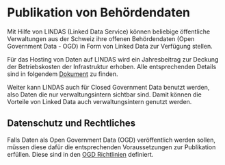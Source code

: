 # Publikation von Behördendaten

Mit Hilfe von LINDAS (Linked Data Service) können beliebige öffentliche Verwaltungen aus der Schweiz ihre offenen Behördendaten (Open Government Data - OGD) in Form von Linked Data zur Verfügung stellen.

Für das Hosting von Daten auf LINDAS wird ein Jahresbeitrag zur Deckung der Betriebskosten der Infrastruktur erhoben. Alle entsprechenden Details sind in folgendem [Dokument](https://www.bar.admin.ch/dam/bar/de/dokumente/diverses/lindas_dienstleistung.pdf.download.pdf/LINDAS_Dienstleistung_de.pdf) zu finden.

Weiter kann LINDAS auch für Closed Government Data benutzt werden, also Daten die nur verwaltungsintern sichtbar sind. Damit können die Vorteile von Linked Data auch verwaltungsintern genutzt werden.

## Datenschutz und Rechtliches

Falls Daten als Open Government Data (OGD) veröffentlich werden sollen, müssen diese dafür die entsprechenden Voraussetzungen zur Publikation erfüllen. Diese sind in den [OGD Richtlinien](https://handbook.opendata.swiss/de/content/glossar/bibliothek/ogd-richtlinien.html) definiert.
